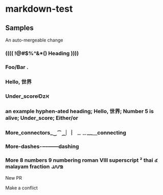 # markdown-test

## Samples

An auto-mergeable change

###     (((( !@#$%^&*() Heading ))))

### Foo/Bar .

### Hello, 世界

### Under_scoreᶨǲא

### an example hyphen-ated heading; Hello, 世界; Number 5 is alive; Under_score; Either/or

### More_connectors_‿⁀⁔︳︴﹍﹎﹏＿connecting

### More-dashes-‒–—―dashing

### More 8 numbers 9 numbering roman Ⅷ superscript ² thai ๕ malayam fraction ൸

New PR

Make a conflict
